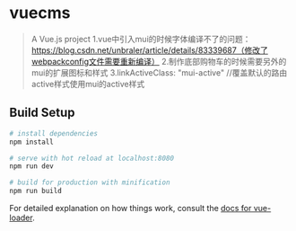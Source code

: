 # vuecms

> A Vue.js project
1.vue中引入mui的时候字体编译不了的问题：https://blog.csdn.net/unbraler/article/details/83339687（修改了webpackconfig文件需要重新编译）
2.制作底部购物车的时候需要另外的mui的扩展图标和样式
3.linkActiveClass: "mui-active" //覆盖默认的路由active样式使用mui的active样式

## Build Setup

``` bash
# install dependencies
npm install

# serve with hot reload at localhost:8080
npm run dev

# build for production with minification
npm run build
```

For detailed explanation on how things work, consult the [docs for vue-loader](http://vuejs.github.io/vue-loader).
